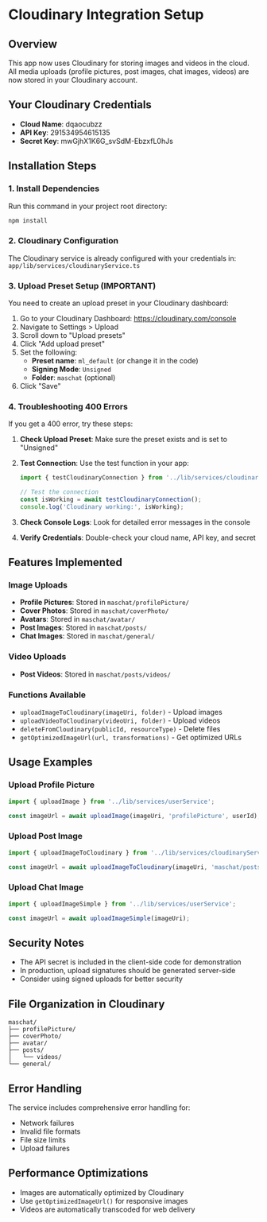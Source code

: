 # Cloudinary Integration Setup

## Overview
This app now uses Cloudinary for storing images and videos in the cloud. All media uploads (profile pictures, post images, chat images, videos) are now stored in your Cloudinary account.

## Your Cloudinary Credentials
- **Cloud Name**: dqaocubzz
- **API Key**: 291534954615135
- **Secret Key**: mwGjhX1K6G_svSdM-EbzxfL0hJs

## Installation Steps

### 1. Install Dependencies
Run this command in your project root directory:

```bash
npm install
```

### 2. Cloudinary Configuration
The Cloudinary service is already configured with your credentials in:
`app/lib/services/cloudinaryService.ts`

### 3. Upload Preset Setup (IMPORTANT)
You need to create an upload preset in your Cloudinary dashboard:

1. Go to your Cloudinary Dashboard: https://cloudinary.com/console
2. Navigate to Settings > Upload
3. Scroll down to "Upload presets"
4. Click "Add upload preset"
5. Set the following:
   - **Preset name**: `ml_default` (or change it in the code)
   - **Signing Mode**: `Unsigned`
   - **Folder**: `maschat` (optional)
6. Click "Save"

### 4. Troubleshooting 400 Errors
If you get a 400 error, try these steps:

1. **Check Upload Preset**: Make sure the preset exists and is set to "Unsigned"
2. **Test Connection**: Use the test function in your app:
   ```typescript
   import { testCloudinaryConnection } from '../lib/services/cloudinaryService';
   
   // Test the connection
   const isWorking = await testCloudinaryConnection();
   console.log('Cloudinary working:', isWorking);
   ```

3. **Check Console Logs**: Look for detailed error messages in the console
4. **Verify Credentials**: Double-check your cloud name, API key, and secret

## Features Implemented

### Image Uploads
- **Profile Pictures**: Stored in `maschat/profilePicture/`
- **Cover Photos**: Stored in `maschat/coverPhoto/`
- **Avatars**: Stored in `maschat/avatar/`
- **Post Images**: Stored in `maschat/posts/`
- **Chat Images**: Stored in `maschat/general/`

### Video Uploads
- **Post Videos**: Stored in `maschat/posts/videos/`

### Functions Available
- `uploadImageToCloudinary(imageUri, folder)` - Upload images
- `uploadVideoToCloudinary(videoUri, folder)` - Upload videos
- `deleteFromCloudinary(publicId, resourceType)` - Delete files
- `getOptimizedImageUrl(url, transformations)` - Get optimized URLs

## Usage Examples

### Upload Profile Picture
```typescript
import { uploadImage } from '../lib/services/userService';

const imageUrl = await uploadImage(imageUri, 'profilePicture', userId);
```

### Upload Post Image
```typescript
import { uploadImageToCloudinary } from '../lib/services/cloudinaryService';

const imageUrl = await uploadImageToCloudinary(imageUri, 'maschat/posts');
```

### Upload Chat Image
```typescript
import { uploadImageSimple } from '../lib/services/userService';

const imageUrl = await uploadImageSimple(imageUri);
```

## Security Notes
- The API secret is included in the client-side code for demonstration
- In production, upload signatures should be generated server-side
- Consider using signed uploads for better security

## File Organization in Cloudinary
```
maschat/
├── profilePicture/
├── coverPhoto/
├── avatar/
├── posts/
│   └── videos/
└── general/
```

## Error Handling
The service includes comprehensive error handling for:
- Network failures
- Invalid file formats
- File size limits
- Upload failures

## Performance Optimizations
- Images are automatically optimized by Cloudinary
- Use `getOptimizedImageUrl()` for responsive images
- Videos are automatically transcoded for web delivery 